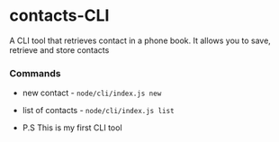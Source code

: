 # contacts-CLI
A CLI tool that retrieves contact in a phone book. 
It allows you to save, retrieve and store contacts

### Commands 
- new contact - `node/cli/index.js new`
- list of contacts - `node/cli/index.js list`

- P.S This is my first CLI tool 
